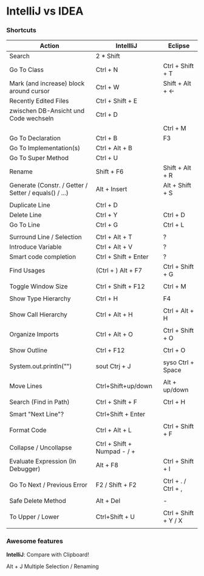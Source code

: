# IntelliJ vs IDEA

### Shortcuts

| Action                                                | IntellliJ                   | Eclipse              |
| ----------------------------------------------------- | --------------------------- | -------------------- |
| Search                                                | 2 * Shift                   |                      |
| Go To Class                                           | Ctrl + N                    | Ctrl + Shift + T     |
| Mark (and increase) block around cursor               | Ctrl + W                    | Shift + Alt + &larr; |
| Recently Edited Files                                 | Ctrl + Shift + E            |                      |
| zwischen DB-Ansicht und Code wechseln                 | Ctrl + D                    |                      |
|                                                       |                             | Ctrl + M             |
| Go To Declaration                                     | Ctrl + B                    | F3                   |
| Go To Implementation(s)                               | Ctrl + Alt + B              |                      |
| Go To Super Method                                    | Ctrl + U                    |                      |
| Rename                                                | Shift + F6                  | Shift + Alt + R      |
| Generate (Constr. / Getter / Setter / equals() / ...) | Alt + Insert                | Alt + Shift + S      |
|                                                       |                             |                      |
| Duplicate Line                                        | Ctrl + D                    |                      |
| Delete Line                                           | Ctrl + Y                    | Ctrl + D             |
| Go To Line                                            | Ctrl + G                    | Ctrl + L             |
|                                                       |                             |                      |
| Surround Line / Selection                             | Ctrl + Alt + T              | ?                    |
| Introduce Variable                                    | Ctrl + Alt + V              | ?                    |
| Smart code completion                                 | Ctrl + Shift + Enter        | ?                    |
| Find Usages                                           | (Ctrl + ) Alt + F7          | Ctrl + Shift + G     |
|                                                       |                             |                      |
| Toggle Window Size                                    | Ctrl + Shift + F12          | Ctrl + M             |
|                                                       |                             |                      |
| Show Type Hierarchy                                   | Ctrl + H                    | F4                   |
|                                                       |                             |                      |
| Show Call Hierarchy                                   | Ctrl + Alt + H              | Ctrl + Alt + H       |
|                                                       |                             |                      |
| Organize Imports                                      | Ctrl + Alt + O              | Ctrl + Shift + O     |
|                                                       |                             |                      |
| Show Outline                                          | Ctrl + F12                  | Ctrl + O             |
|                                                       |                             |                      |
| System.out.println("")                                | sout Ctrj + J               | syso Ctrl + Space    |
|                                                       |                             |                      |
| Move Lines                                            | Ctrl+Shift+up/down          | Alt + up/down        |
|                                                       |                             |                      |
| Search (Find in Path)                                 | Ctrl + Shift + F            | Ctrl + H             |
|                                                       |                             |                      |
| Smart "Next Line"?                                    | Ctrl+Shift + Enter          |                      |
|                                                       |                             |                      |
| Format Code                                           | Ctrl + Alt + L              | Ctrl + Shift + F     |
| Collapse / Uncollapse                                 | Ctrl + Shift + Numpad - / + |                      |
| Evaluate Expression (In Debugger)                     | Alt + F8                    | Ctrl + Shift + I     |
|                                                       |                             |                      |
| Go To Next / Previous Error                           | F2 / Shift + F2             | Ctrl + . / Ctrl + ,  |
|                                                       |                             |                      |
| Safe Delete Method                                    | Alt + Del                   | -                    |
|                                                       |                             |                      |
| To Upper / Lower                                      | Ctrl+Shift + U              | Ctrl + Shift + Y / X |
|                                                       |                             |                      |

### Awesome features

**IntelliJ**: Compare with Clipboard!

Alt + J Multiple Selection / Renaming